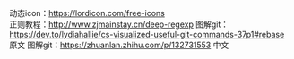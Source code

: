 动态icon：https://lordicon.com/free-icons  
正则教程：http://www.zjmainstay.cn/deep-regexp
图解git： https://dev.to/lydiahallie/cs-visualized-useful-git-commands-37p1#rebase 原文
图解git：https://zhuanlan.zhihu.com/p/132731553 中文
